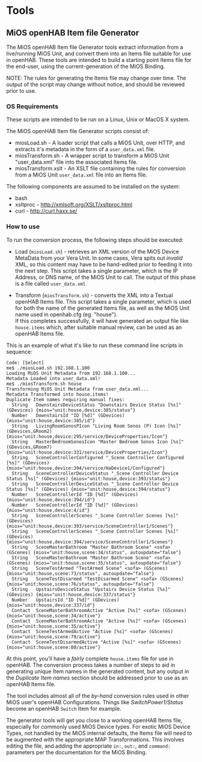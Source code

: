 # Tools

## MiOS openHAB Item file Generator

The MiOS openHAB Item file Generator tools extract information from a live/running MiOS Unit, and convert them into an Items file suitable for use in openHAB.  These tools are intended to build a starting point Items file for the end-user, using the current-generation of the MiOS Binding.

NOTE: The rules for generating the Items file may change over time.  The output of the script may change without notice, and should be reviewed prior to use.

### OS Requirements

These scripts are intended to be run on a Linux, Unix or MacOS X system.

The MiOS openHAB Item file Generator scripts consist of:

* miosLoad.sh - A loader script that calls a MiOS Unit, over HTTP, and extracts it's metadata in the form of a `user_data.xml` file.
* miosTransform.sh - A wrapper script to transform a MiOS Unit "user_data.xml" file into the associated Items file.
* miosTransform.xslt - An XSLT file containing the rules for conversion from a MiOS Unit `user_data.xml` file into an Items file.

The following components are assumed to be installed on the system:

* bash
* xsltproc - http://xmlsoft.org/XSLT/xsltproc.html
* curl - http://curl.haxx.se/

### How to use

To run the conversion process, the following steps should be executed:

* Load (`miosLoad.sh`) - retrieves an XML version of the MiOS Device MetaData from your Vera Unit.
In some cases, Vera spits out _invalid_ XML, so this content may have to be hand-edited prior to feeding it into the next step.  This script takes a single parameter, which is the IP Address, or DNS name, of the MiOS Unit to call.  The output of this phase is a file called `user_data.xml`

* Transform (`miosTransform.sh`) - converts the XML into a Textual openHAB Items file.
This script takes a single parameter, which is used for both the name of the generated Items file, as well as the MiOS Unit name used in openhab.cfg (eg. "house").  
If this completes successfully, it will have generated an output file like `house.items` which, after suitable manual review, can be used as an openHAB Items file.

This is an example of what it's like to run these command line scripts in sequence:

```
Code: [Select]
me$ ./miosLoad.sh 192.168.1.100
Loading MiOS Unit Metadata from 192.168.1.100...
Metadata Loaded into user_data.xml!
me$ ./miosTransform.sh house
Transforming MiOS Unit Metadata from user_data.xml...
Metadata Transformed into house.items!
Duplicate Item names requiring manual fixes:
  String   DownstairsDeviceStatus "Downstairs Device Status [%s]" (GDevices) {mios="unit:house,device:385/status"}
  Number   DownstairsId "ID [%d]" (GDevices) {mios="unit:house,device:385/id"}
  String   LivingRoomSonosPIcon "Living Room Sonos (P) Icon [%s]" (GDevices,GRoom2) {mios="unit:house,device:295/service/DeviceProperties/Icon"}
  String   MasterBedroomSonosIcon "Master Bedroom Sonos Icon [%s]" (GDevices,GRoom7) {mios="unit:house,device:331/service/DeviceProperties/Icon"}
  String   SceneControllerConfigured "_Scene Controller Configured [%s]" (GDevices) {mios="unit:house,device:394/service/HaDevice1/Configured"}
  String   SceneControllerDeviceStatus "_Scene Controller Device Status [%s]" (GDevices) {mios="unit:house,device:393/status"}
  String   SceneControllerDeviceStatus "_Scene Controller Device Status [%s]" (GDevices) {mios="unit:house,device:394/status"}
  Number   SceneControllerId "ID [%d]" (GDevices) {mios="unit:house,device:394/id"}
  Number   SceneControllerId "ID [%d]" (GDevices) {mios="unit:house,device:4/id"}
  String   SceneControllerScenes "_Scene Controller Scenes [%s]" (GDevices) {mios="unit:house,device:393/service/SceneController1/Scenes"}
  String   SceneControllerScenes "_Scene Controller Scenes [%s]" (GDevices) {mios="unit:house,device:394/service/SceneController1/Scenes"}
  String   SceneMasterBathroom "Master Bathroom Scene" <sofa> (GScenes) {mios="unit:house,scene:34/status", autoupdate="false"}
  String   SceneMasterBathroom "Master Bathroom Scene" <sofa> (GScenes) {mios="unit:house,scene:35/status", autoupdate="false"}
  String   SceneTestArmed "TestArmed Scene" <sofa> (GScenes) {mios="unit:house,scene:73/status", autoupdate="false"}
  String   SceneTestDisarmed "TestDisarmed Scene" <sofa> (GScenes) {mios="unit:house,scene:76/status", autoupdate="false"}
  String   UpstairsDeviceStatus "Upstairs Device Status [%s]" (GDevices) {mios="unit:house,device:337/status"}
  Number   UpstairsId "ID [%d]" (GDevices) {mios="unit:house,device:337/id"}
  Contact  SceneMasterBathroomActive "Active [%s]" <sofa> (GScenes) {mios="unit:house,scene:34/active"}
  Contact  SceneMasterBathroomActive "Active [%s]" <sofa> (GScenes) {mios="unit:house,scene:35/active"}
  Contact  SceneTestArmedActive "Active [%s]" <sofa> (GScenes) {mios="unit:house,scene:79/active"}
  Contact  SceneTestDisarmedActive "Active [%s]" <sofa> (GScenes) {mios="unit:house,scene:80/active"}
```

At this point, you'll have a _fairly_ complete `house.items` file for use in openHAB.  The conversion process takes a number of steps to aid in generating unique Item names in the generated content, but any output in the _Duplicate Item names_ section should be addressed prior to use as an openHAB Items file.

The tool includes almost all of the _by-hand_ conversion rules used in other MiOS user's openHAB Configurations. Things like _SwitchPower1/Status_ become an openHAB `Switch` Item for example.   

The generator tools will get you close to a working openHAB Items file, especially for commonly used MiOS Device types.  For exotic MiOS Device Types, not handled by the MiOS internal defaults, the Items file will need to be augmented with the appropriate MAP Transformations.  This involves editing the file, and adding the appropriate `in:`, `out:`, and `command:` parameters per the documentation for the MiOS Binding.


